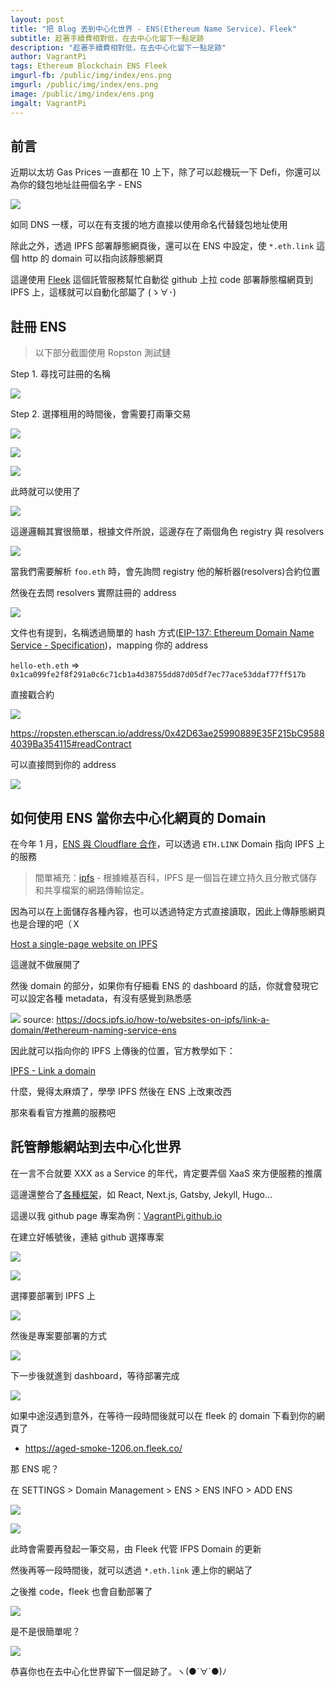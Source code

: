 ```yaml
---
layout: post
title: "把 Blog 丟到中心化世界 - ENS(Ethereum Name Service)、Fleek"
subtitle: 趁著手續費相對低，在去中心化留下一點足跡
description: "趁著手續費相對低，在去中心化留下一點足跡"
author: VagrantPi
tags: Ethereum Blockchain ENS Fleek
imgurl-fb: /public/img/index/ens.png
imgurl: /public/img/index/ens.png
image: /public/img/index/ens.png
imgalt: VagrantPi 
---
```


## 前言

近期以太坊 Gas Prices 一直都在 10 上下，除了可以趁機玩一下 Defi，你還可以為你的錢包地址註冊個名字 - ENS

![](/public/img/post/ens/twitter.png)

如同 DNS 一樣，可以在有支援的地方直接以使用命名代替錢包地址使用

除此之外，透過 IPFS 部署靜態網頁後，還可以在 ENS 中設定，使 `*.eth.link` 這個 http 的 domain 可以指向該靜態網頁

這邊使用 [Fleek](https://fleek.co/) 這個託管服務幫忙自動從 github 上拉 code 部署靜態檔網頁到 IPFS 上，這樣就可以自動化部屬了 (ゝ∀･)

## 註冊 ENS

> 以下部分截圖使用 Ropston 測試鏈

Step 1. 尋找可註冊的名稱

![](/public/img/post/ens/step1.png)


Step 2. 選擇租用的時間後，會需要打兩筆交易

![](/public/img/post/ens/step2-1.png)

![](/public/img/post/ens/step2-2.png)

![](/public/img/post/ens/step2-3.png)


此時就可以使用了

![](/public/img/post/ens/step2-4.png)

這邊邏輯其實很簡單，根據文件所說，這邊存在了兩個角色 registry 與 resolvers

![](/public/img/post/ens/ens-architecture.png)

當我們需要解析 `foo.eth` 時，會先詢問 registry 他的解析器(resolvers)合約位置

然後在去問 resolvers 實際註冊的 address

![](/public/img/post/ens/ens-get-address.png)

文件也有提到，名稱透過簡單的 hash 方式([EIP-137: Ethereum Domain Name Service - Specification](https://eips.ethereum.org/EIPS/eip-137))，mapping 你的 address

`hello-eth.eth` => `0x1ca099fe2f8f291a0c6c71cb1a4d38755dd87d05df7ec77ace53ddaf77ff517b`

直接戳合約

![](/public/img/post/ens/ens-resolver.png)

https://ropsten.etherscan.io/address/0x42D63ae25990889E35F215bC95884039Ba354115#readContract

可以直接問到你的 address

![](/public/img/post/ens/contract.png)

## 如何使用 ENS 當你去中心化網頁的 Domain

在今年 1 月，[ENS 與 Cloudflare 合作](https://medium.com/the-ethereum-name-service/ens-partners-with-cloudflare-on-improved-eth-link-service-4801bf9148ff)，可以透過 `ETH.LINK` Domain 指向 IPFS 上的服務

> 間單補充：[ipfs](https://ipfs.io/) - 根據維基百科，IPFS 是一個旨在建立持久且分散式儲存和共享檔案的網路傳輸協定。

因為可以在上面儲存各種內容，也可以透過特定方式直接讀取，因此上傳靜態網頁也是合理的吧（Ｘ

[Host a single-page website on IPFS](https://docs.ipfs.io/how-to/websites-on-ipfs/link-a-domain/#domain-name-service-dns)

這邊就不做展開了

然後 domain 的部分，如果你有仔細看 ENS 的 dashboard 的話，你就會發現它可以設定各種 metadata，有沒有感覺到熟悉感

![](https://docs.ipfs.io/assets/img/ens-domain-settings-page.6db684bf.png)
source: https://docs.ipfs.io/how-to/websites-on-ipfs/link-a-domain/#ethereum-naming-service-ens

因此就可以指向你的 IPFS 上傳後的位置，官方教學如下：

[IPFS - Link a domain](https://docs.ipfs.io/how-to/websites-on-ipfs/link-a-domain/#ethereum-naming-service-ens)

什麼，覺得太麻煩了，學學 IPFS 然後在 ENS 上改東改西

那來看看官方推薦的服務吧

## 託管靜態網站到去中心化世界

在一言不合就要 XXX as a Service 的年代，肯定要弄個 XaaS 來方便服務的推廣

這邊還整合了[各種框架](https://docs.fleek.co/hosting/site-deployment/#common-frameworks)，如 React, Next.js, Gatsby, Jekyll, Hugo...

這邊以我 github page 專案為例：[VagrantPi.github.io](https://github.com/VagrantPi/VagrantPi.github.io)

在建立好帳號後，連結 github 選擇專案

![](/public/img/post/ens/fleek-1.png)

![](/public/img/post/ens/fleek-2.png)

選擇要部署到 IPFS 上

![](/public/img/post/ens/fleek-3.png)

然後是專案要部署的方式

![](/public/img/post/ens/fleek-4.png)

下一步後就進到 dashboard，等待部署完成

![](/public/img/post/ens/fleek-5.png)


如果中途沒遇到意外，在等待一段時間後就可以在 fleek 的 domain 下看到你的網頁了

- https://aged-smoke-1206.on.fleek.co/

那 ENS 呢？

在 SETTINGS > Domain Management > ENS > ENS INFO > ADD ENS

![](/public/img/post/ens/fleek-6.png)

![](/public/img/post/ens/fleek-7.png)

此時會需要再發起一筆交易，由 Fleek 代管 IFPS Domain 的更新

然後再等一段時間後，就可以透過 `*.eth.link` 連上你的網站了

之後推 code，fleek 也會自動部署了

![](/public/img/post/ens/CD.png)

是不是很簡單呢？

![](/public/img/post/ens/meme.png)

恭喜你也在去中心化世界留下一個足跡了。ヽ(●´∀`●)ﾉ
